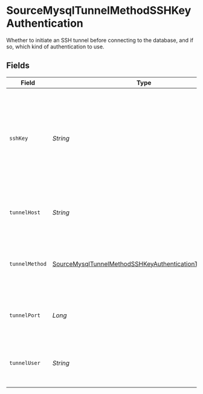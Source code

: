 # SourceMysqlTunnelMethodSSHKeyAuthentication

Whether to initiate an SSH tunnel before connecting to the database, and if so, which kind of authentication to use.


## Fields

| Field                                                                                                                                     | Type                                                                                                                                      | Required                                                                                                                                  | Description                                                                                                                               | Example                                                                                                                                   |
| ----------------------------------------------------------------------------------------------------------------------------------------- | ----------------------------------------------------------------------------------------------------------------------------------------- | ----------------------------------------------------------------------------------------------------------------------------------------- | ----------------------------------------------------------------------------------------------------------------------------------------- | ----------------------------------------------------------------------------------------------------------------------------------------- |
| `sshKey`                                                                                                                                  | *String*                                                                                                                                  | :heavy_check_mark:                                                                                                                        | OS-level user account ssh key credentials in RSA PEM format ( created with ssh-keygen -t rsa -m PEM -f myuser_rsa )                       |                                                                                                                                           |
| `tunnelHost`                                                                                                                              | *String*                                                                                                                                  | :heavy_check_mark:                                                                                                                        | Hostname of the jump server host that allows inbound ssh tunnel.                                                                          |                                                                                                                                           |
| `tunnelMethod`                                                                                                                            | [SourceMysqlTunnelMethodSSHKeyAuthenticationTunnelMethod](../../models/shared/SourceMysqlTunnelMethodSSHKeyAuthenticationTunnelMethod.md) | :heavy_check_mark:                                                                                                                        | Connect through a jump server tunnel host using username and ssh key                                                                      |                                                                                                                                           |
| `tunnelPort`                                                                                                                              | *Long*                                                                                                                                    | :heavy_check_mark:                                                                                                                        | Port on the proxy/jump server that accepts inbound ssh connections.                                                                       | 22                                                                                                                                        |
| `tunnelUser`                                                                                                                              | *String*                                                                                                                                  | :heavy_check_mark:                                                                                                                        | OS-level username for logging into the jump server host.                                                                                  |                                                                                                                                           |